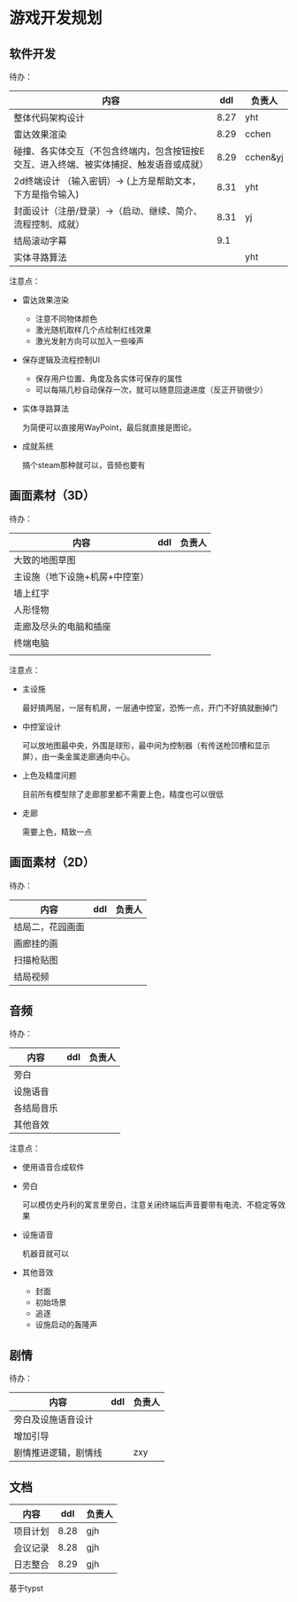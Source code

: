 # 游戏开发规划



## 软件开发

待办：

| 内容                                                         | ddl  | 负责人 |
| ------------------------------------------------------------ | ---- | ------ |
| 整体代码架构设计                                             | 8.27 |  yht  |
| 雷达效果渲染                                                 |   8.29   |   cchen     |
| 碰撞、各实体交互（不包含终端内，包含按钮按E交互、进入终端、被实体捕捉、触发语音或成就） |   8.29   |    cchen&yj    |
| 2d终端设计 （输入密钥）-> (上方是帮助文本，下方是指令输入)   |   8.31   |    yht    |
| 封面设计（注册/登录）->（启动、继续、简介、流程控制、成就）                  |   8.31   |    yj    |
| 结局滚动字幕                                                 |   9.1   |        |
| 实体寻路算法                                                 |      |   yht     |

注意点：

+ 雷达效果渲染

  + 注意不同物体颜色
  + 激光随机取样几个点绘制红线效果
  + 激光发射方向可以加入一些噪声

+ 保存逻辑及流程控制UI

  + 保存用户位置、角度及各实体可保存的属性
  + 可以每隔几秒自动保存一次，就可以随意回退进度（反正开销很少）

+ 实体寻路算法

  为简便可以直接用WayPoint，最后就直接是图论。

+ 成就系统

  搞个steam那种就可以，音频也要有


## 画面素材（3D）

待办：

| 内容                           | ddl  | 负责人 |
| ------------------------------ | ---- | ------ |
| 大致的地图草图|||
| 主设施（地下设施+机房+中控室） |      |        |
| 墙上红字                       |      |        |
| 人形怪物                       |      |        |
| 走廊及尽头的电脑和插座         |      |        |
| 终端电脑                       |      |        |
|                                |      |        |

注意点：

+ 主设施

  最好搞两层，一层有机房，一层通中控室，恐怖一点，开门不好搞就删掉门

+ 中控室设计

  可以放地图最中央，外围是球形，最中间为控制器（有传送枪凹槽和显示屏），由一条金属走廊通向中心。
  
+ 上色及精度问题

  目前所有模型除了走廊那里都不需要上色，精度也可以很低

+ 走廊

  需要上色，精致一点

## 画面素材（2D）

待办：

| 内容             | ddl  | 负责人 |
| ---------------- | ---- | ------ |
| 结局二，花园画面 |      |        |
| 画廊挂的画       |      |        |
| 扫描枪贴图       |      |        |
| 结局视频         |      |        |


## 音频

待办：

| 内容       | ddl  | 负责人 |
| ---------- | ---- | ------ |
| 旁白       |      |        |
| 设施语音   |      |        |
| 各结局音乐 |      |        |
| 其他音效   |      |        |

注意点：



+ 使用语音合成软件

+ 旁白

  可以模仿史丹利的寓言里旁白，注意关闭终端后声音要带有电流、不稳定等效果

+ 设施语音

  机器音就可以
  
+ 其他音效

  + 封面
  + 初始场景
  + 追逐
  + 设施启动的轰隆声

## 剧情

待办：

| 内容               | ddl  | 负责人 |
| ------------------ | ---- | ------ |
| 旁白及设施语音设计 |      |        |
| 增加引导           |      |        |
| 剧情推进逻辑，剧情线 | |      zxy

## 文档
|内容|ddl|负责人|
|----|----|----|
|项目计划|8.28|gjh|
|会议记录|8.28|gjh|
|日志整合|8.29|gjh|

基于typst



